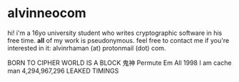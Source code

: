 # alvinneocom
hi! i'm a 16yo university student who writes cryptographic software in his free time. **all** of my work is pseudonymous. feel free to contact me if you're interested in it: alvinrhaman (at) protonmail (dot) com.

BORN TO CIPHER WORLD IS A BLOCK 鬼神 Permute Em All 1998 I am cache man 4,294,967,296 LEAKED TIMINGS
